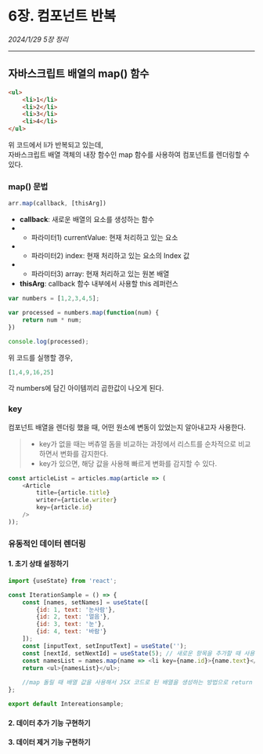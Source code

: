 # 6장. 컴포넌트 반복
*2024/1/29 5장 정리*
* * *
## 자바스크립트 배열의 map() 함수

```html
<ul>
    <li>1</li>
    <li>2</li>
    <li>3</li>
    <li>4</li>
</ul>
```
위 코드에서 li가 반복되고 있는데, <br>
자바스크립트 배열 객체의 내장 함수인 map 함수를 사용하여 컴포넌트를 렌더링할 수 있다.

### map() 문법

```javascript
arr.map(callback, [thisArg])
```
* **callback**: 새로운 배열의 요소를 생성하는 함수
* * 파라미터1) currentValue: 현재 처리하고 있는 요소
* * 파라미터2) index: 현재 처리하고 있는 요소의 Index 값
* * 파라미터3) array: 현재 처리하고 있는 원본 배열
* **thisArg**: callback 함수 내부에서 사용할 this 레퍼런스

```javascript
var numbers = [1,2,3,4,5];

var processed = numbers.map(function(num) {
    return num * num;
})

console.log(processed);
```
위 코드를 실행할 경우,
```javascript
[1,4,9,16,25] 
```
각 numbers에 담긴 아이템끼리 곱한값이 나오게 된다.

### key
컴포넌트 배열을 렌더링 했을 때, 어떤 원소에 변동이 있었는지 알아내고자 사용한다.
>* key가 없을 때는 버츄얼 돔을 비교하는 과정에서 리스트를 순차적으로 비교하면서 변화를 감지한다.
>* key가 있으면, 해당 값을 사용해 빠르게 변화를 감지할 수 있다.

```javascript
const articleList = articles.map(article => (
    <Article
        title={article.title}
        writer={article.writer}
        key={article.id}
    />
));
```

### 유동적인 데이터 렌더링

#### 1. 초기 상태 설정하기
```javascript
import {useState} from 'react';

const IterationSample = () => {
    const [names, setNames] = useState([
        {id: 1, text: '눈사람'},
        {id: 2, text: '얼음'},
        {id: 3, text: '눈'},
        {id: 4, text: '바람'}
    ]);
    const [inputText, setInputText] = useState('');
    const [nextId, setNextId] = useState(5); // 새로운 항목을 추가할 때 사용할 id
    const namesList = names.map(name => <li key={name.id}>{name.text}</li>);
    return <ul>{namesList}</ul>;
    
    //map 돌릴 때 배열 값을 사용해서 JSX 코드로 된 배열을 생성하는 방법으로 return 시킴.
};

export default Intereationsample;
```
#### 2. 데이터 추가 기능 구현하기
#### 3. 데이터 제거 기능 구현하기

